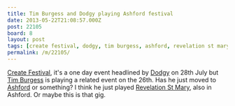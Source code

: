 ```yaml
---
title: Tim Burgess and Dodgy playing Ashford festival
date: 2013-05-22T21:08:57.000Z
post: 22105
board: 8
layout: post
tags: [create festival, dodgy, tim burgess, ashford, revelation st mary]
permalink: /m/22105/
---
```

<a href="http://www.createfestival.co.uk/">Create Festival</a>, it's a one day event headlined by <a href="/wiki/dodgy">Dodgy</a> on 28th July but <a href="/wiki/tim+burgess">Tim Burgess</a> is playing a related event on the 26th. Has he just moved to <a href="/wiki/ashford">Ashford</a> or something? I think he just played <a href="/wiki/revelation+st+mary">Revelation St Mary</a>, also in Ashford. Or maybe this is that gig.
